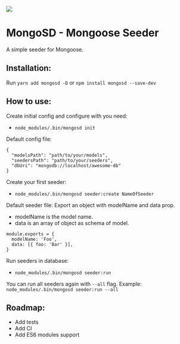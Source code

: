 ![](https://github.com/Pelegrinetti/mongosd/workflows/.github/workflows/npmpublish.yml/badge.svg)

# MongoSD - Mongoose Seeder

A simple seeder for Mongoose.

## Installation:

Run `yarn add mongosd -D` or `npm install mongosd --save-dev`

## How to use:

Create initial config and configure with you need:

- `node_modules/.bin/mongosd init`

Default config file:

```
{
  "modelsPath": "path/to/your/models",
  "seedersPath": "path/to/your/seeders",
  "dbUri": "mongodb://localhost/awesome-db"
}
```

Create your first seeder:

- `node_modules/.bin/mongosd seeder:create NameOfSeeder`

Default seeder file:
Export an object with modelName and data prop.

- modelName is the model name.
- data is an array of object as schema of model.

```
module.exports = {
  modelName: 'Foo',
  data: [{ foo: 'Bar' }],
}
```

Run seeders in database:

- `node_modules/.bin/mongosd seeder:run`

You can run all seeders again with `--all` flag. Example: `node_modules/.bin/mongosd seeder:run --all`

## Roadmap:

- Add tests
- Add CI
- Add ES6 modules support
